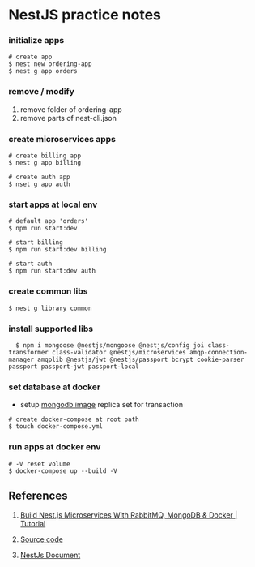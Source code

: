 # NestJS practice notes

### initialize apps

```
# create app
$ nest new ordering-app
$ nest g app orders
```

### remove / modify
1. remove folder of ordering-app
2. remove parts of nest-cli.json

### create microservices apps
```
# create billing app
$ nest g app billing

# create auth app
$ nset g app auth
```

### start apps at local env
```
# default app 'orders'
$ npm run start:dev 

# start billing
$ npm run start:dev billing

# start auth
$ npm run start:dev auth
```

### create common libs
```
$ nest g library common
```

### install supported libs
```
  $ npm i mongoose @nestjs/mongoose @nestjs/config joi class-transformer class-validator @nestjs/microservices amqp-connection-manager amqplib @nestjs/jwt @nestjs/passport bcrypt cookie-parser passport passport-jwt passport-local
```

### set database at docker
- setup [mongodb image](https://github.com/bitnami/bitnami-docker-mongodb/blob/master/) replica set for transaction
```
# create docker-compose at root path
$ touch docker-compose.yml
```

### run apps at docker env
```
# -V reset volume
$ docker-compose up --build -V 
```

## References

1. [Build Nest.js Microservices With RabbitMQ, MongoDB & Docker | Tutorial](https://www.youtube.com/watch?v=yuVVKB0EaOQ)

2. [Source code](https://github.com/mguay22/nestjs-rabbitmq-microservices)

3. [NestJs Document](https://docs.nestjs.com/)